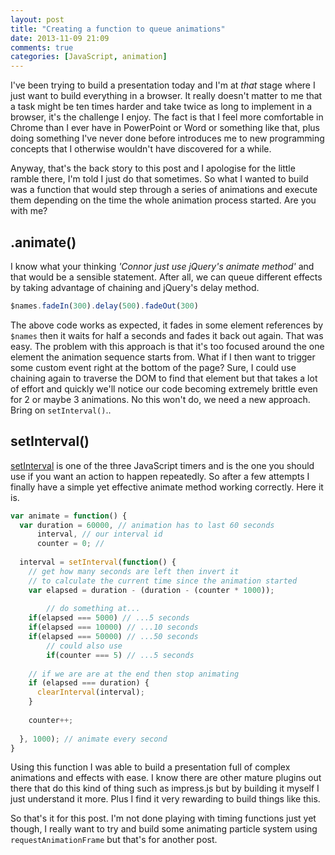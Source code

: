 ```yaml
---
layout: post
title: "Creating a function to queue animations"
date: 2013-11-09 21:09
comments: true
categories: [JavaScript, animation]
---
```


I've been trying to build a presentation today and I'm at *that* stage where I just want to build everything in a browser. It really doesn't matter to me that a task might be ten times harder and take twice as long to implement in a browser, it's the challenge I enjoy. The fact is that I feel more comfortable in Chrome than I ever have in PowerPoint or Word or something like that, plus doing something I've never done before introduces me to new programming concepts that I otherwise wouldn't have discovered for a while. 
 
Anyway, that's the back story to this post and I apologise for the little ramble there, I'm told I just do that sometimes. So what I wanted to build was a function that would step through a series of animations and execute them depending on the time the whole animation process started. Are you with me? 
 
## .animate() 
 
I know what your thinking *'Connor just use jQuery's animate method'* and that would be a sensible statement. After all, we can queue different effects by taking advantage of chaining and jQuery's delay method. 
 
 
``` javascript 
$names.fadeIn(300).delay(500).fadeOut(300) 
``` 
 
The above code works as expected, it fades in some element references by `$names` then it waits for half a seconds and fades it back out again. That was easy. The problem with this approach is that it's too focused around the one element the animation sequence starts from. What if I then want to trigger some custom event right at the bottom of the page? Sure, I could use chaining again to traverse the DOM to find that element but that takes a lot of effort and quickly we'll notice our code becoming extremely brittle even for 2 or maybe 3 animations. No this won't do, we need a new approach. Bring on `setInterval()`.. 
 
## setInterval() 
 
[setInterval](https://developer.mozilla.org/en-US/docs/Web/API/Window.setInterval) is one of the three JavaScript timers and is the one you should use if you want an action to happen repeatedly. So after a few attempts I finally have a simple yet effective animate method working correctly. Here it is. 
 
``` javascript 
var animate = function() { 
  var duration = 60000, // animation has to last 60 seconds 
      interval, // our interval id 
      counter = 0; //  
 
  interval = setInterval(function() { 
    // get how many seconds are left then invert it 
    // to calculate the current time since the animation started  
    var elapsed = duration - (duration - (counter * 1000)); 
         
        // do something at... 
    if(elapsed === 5000) // ...5 seconds 
    if(elapsed === 10000) // ...10 seconds 
    if(elapsed === 50000) // ...50 seconds 
        // could also use 
        if(counter === 5) // ...5 seconds 
 
    // if we are are at the end then stop animating 
    if (elapsed === duration) { 
      clearInterval(interval); 
    } 
 
    counter++; 
 
  }, 1000); // animate every second 
} 
``` 
 
Using this function I was able to build a presentation full of complex animations and effects with ease. I know there are other mature plugins out there that do this kind of thing such as impress.js but by building it myself I just understand it more. Plus I find it very rewarding to build things like this. 
 
So that's it for this post. I'm not done playing with timing functions just yet though, I really want to try and build some animating particle system using `requestAnimationFrame` but that's for another post.